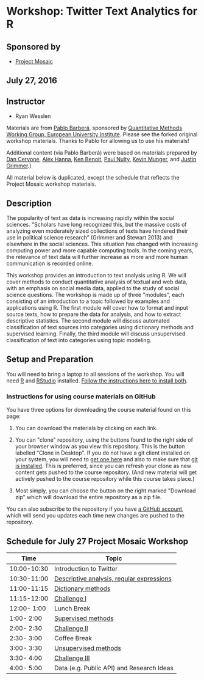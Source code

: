 
# Workshop: Twitter Text Analytics for R

## Sponsored by 
* [Project Mosaic](https://projectmosaic.uncc.edu/)

## July 27, 2016
 
## Instructor

* Ryan Wesslen

Materials are from [Pablo Barber&aacute;](http://pablobarbera.com/), sponsored by [Quantitative Methods Working Group, European University Institute](https://sites.google.com/site/qmwgroup/). Please see the forked original workshop materials. Thanks to Pablo for allowing us to use his materials!

Additional content (via Pablo Barber&aacute;) were based on materials prepared by [Dan Cervone](http://dcervone.com/), [Alex Hanna](http://alex-hanna.com), [Ken Benoit](http://www.kenbenoit.net/), [Paul Nulty](https://github.com/pnulty), [Kevin Munger](https://github.com/kmunger), and [Justin Grimmer](http://www.justingrimmer.org/).)

All material below is duplicated, except the schedule that reflects the Project Mosaic workshop materials.

## Description

The popularity of text as data is increasing rapidly within the social sciences. “Scholars have long recognized this, but the massive costs of analyzing even moderately sized collections of texts have hindered their use in political science research” (Grimmer and Stewart 2013) and elsewhere in the social sciences. This situation has changed with increasing computing power and more capable computing tools. In the coming years, the relevance of text data will further increase as more and more human communication is recorded online.

This workshop provides an introduction to text analysis using R. We will cover methods to conduct quantitative analysis of textual and web data, with an emphasis on social media data, applied to the study of social science questions. The workshop is made up of three "modules", each consisting of an introduction to a topic followed by examples and applications using R. The first module will cover how to format and input source texts, how to prepare the data for analysis, and how to extract descriptive statistics. The second module will discuss automated classification of text sources into categories using dictionary methods and supervised learning. Finally, the third module will discuss unsupervised classification of text into categories using topic modeling.


## Setup and Preparation

You will need to bring a laptop to all sessions of the workshop. You will need [R](https://cran.r-project.org/) and [RStudio](https://www.rstudio.com/) installed. [Follow the instructions here to install both](https://github.com/pablobarbera/eui-text-workshop/blob/master/installing_RStudio.pdf).

### Instructions for using course materials on GitHub ###

You have three options for downloading the course material found on this page:  

1.  You can download the materials by clicking on each link.  

2.  You can "clone" repository, using the buttons found to the right side of your browser window as you view this repository.  This is the button labelled "Clone in Desktop".  If you do not have a git client installed on your system, you will need to [get one here](https://git-scm.com/download/gui) and also to make sure that [git is installed](https://git-scm.com/downloads).  This is preferred, since you can refresh your clone as new content gets pushed to the course repository.  (And new material will get actively pushed to the course repository while this course takes place.)

3.  Most simply, you can choose the button on the right marked "Download zip" which will download the entire repository as a zip file.

You can also subscribe to the repository if you have [a GitHub account](https://github.com), which will send you updates each time new changes are pushed to the repository.

## Schedule for July 27 Project Mosaic Workshop


| Time         | Topic                                                     |
| ------------ | ---------------------------------------                   |
| 10:00-10:30  | Introduction to Twitter              | 
| 10:30-11:00  | [Descriptive analysis, regular expressions](01-intro/02-descriptive.Rmd)              | 
| 11:00-11:15  | [Dictionary methods](01-intro/03-dictionaries.Rmd)              | 
| 11:15-12:00  | [Challenge I](01-intro/04-challenge1-solutions.Rmd)              | 
| 12:00- 1:00  | Lunch Break |
|  1:00- 2:00  | [Supervised methods](02-supervised/01-supervised.Rmd)                  | 
|  2:00- 2:30  | [Challenge II](02-supervised/02-challenge2-solutions.Rmd)    |
|  2:30- 3:00  | Coffee Break |
|  3:00- 3:30  | [Unsupervised methods](03-unsupervised/01-topic-models.Rmd)                  | 
|  3:30- 4:00  | [Challenge III](03-unsupervised/02-challenge3-solutions.Rmd)    |
|  4:00- 5:00  | Data (e.g. Public API) and Research Ideas    |

